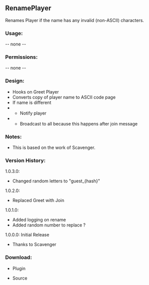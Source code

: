 ## RenamePlayer
Renames Player if the name has any invalid (non-ASCII) characters.


### Usage:
-- none --


### Permissions:
-- none --


### Design:
* Hooks on Greet Player
* Converts copy of player name to ASCII code page
* If name is different
* * Notify player
* * Broadcast to all because this happens after join message

### Notes:
* This is based on the work of Scavenger.


### Version History:

1.0.3.0:
* Changed random letters to "guest_{hash}"

1.0.2.0:
* Replaced Greet with Join

1.0.1.0: 
* Added logging on rename
* Added random number to replace ?

1.0.0.0: Initial Release
* Thanks to Scavenger


### Download:

* Plugin

* Source
